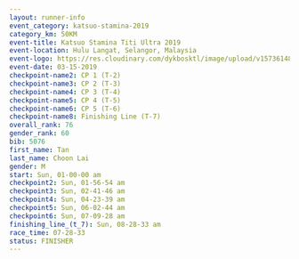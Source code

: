 ```yaml
---
layout: runner-info 
event_category: katsuo-stamina-2019 
category_km: 50KM 
event-title: Katsuo Stamina Titi Ultra 2019 
event-location: Hulu Langat, Selangor, Malaysia 
event-logo: https://res.cloudinary.com/dykbosktl/image/upload/v1573614825/Logo/Logo_p7ft6n.png
event-date: 03-15-2019 
checkpoint-name2: CP 1 (T-2) 
checkpoint-name3: CP 2 (T-3) 
checkpoint-name4: CP 3 (T-4) 
checkpoint-name5: CP 4 (T-5) 
checkpoint-name6: CP 5 (T-6) 
checkpoint-name8: Finishing Line (T-7) 
overall_rank: 76
gender_rank: 60
bib: 5076
first_name: Tan
last_name: Choon Lai
gender: M
start: Sun, 01-00-00 am
checkpoint2: Sun, 01-56-54 am
checkpoint3: Sun, 02-41-46 am
checkpoint4: Sun, 04-23-39 am
checkpoint5: Sun, 06-02-44 am
checkpoint6: Sun, 07-09-28 am
finishing_line_(t_7): Sun, 08-28-33 am
race_time: 07-28-33
status: FINISHER
---
```

